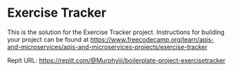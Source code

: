 # Exercise Tracker

This is the solution for the Exercise Tracker project. Instructions for building your project can be found at https://www.freecodecamp.org/learn/apis-and-microservices/apis-and-microservices-projects/exercise-tracker

Replt URL: https://replit.com/@Murphyiii/boilerplate-project-exercisetracker
